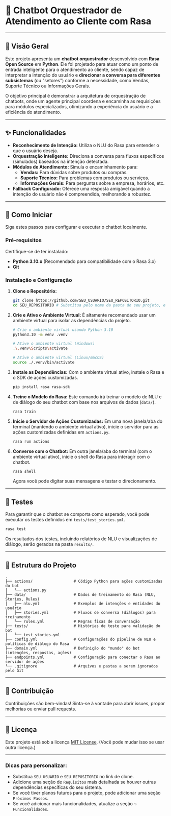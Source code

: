# 🤖 Chatbot Orquestrador de Atendimento ao Cliente com Rasa

-----

## 📄 Visão Geral

Este projeto apresenta um **chatbot orquestrador** desenvolvido com **Rasa Open Source** em **Python**. Ele foi projetado para atuar como um ponto de entrada inteligente para o atendimento ao cliente, sendo capaz de interpretar a intenção do usuário e **direcionar a conversa para diferentes subsistemas** (ou "setores") conforme a necessidade, como Vendas, Suporte Técnico ou Informações Gerais.

O objetivo principal é demonstrar a arquitetura de orquestração de chatbots, onde um agente principal coordena e encaminha as requisições para módulos especializados, otimizando a experiência do usuário e a eficiência do atendimento.

-----

## ✨ Funcionalidades

  * **Reconhecimento de Intenção:** Utiliza o NLU do Rasa para entender o que o usuário deseja.
  * **Orquestração Inteligente:** Direciona a conversa para fluxos específicos (simulados) baseados na intenção detectada.
  * **Módulos de Atendimento:** Simula o encaminhamento para:
      * **Vendas:** Para dúvidas sobre produtos ou compras.
      * **Suporte Técnico:** Para problemas com produtos ou serviços.
      * **Informações Gerais:** Para perguntas sobre a empresa, horários, etc.
  * **Fallback Configurado:** Oferece uma resposta amigável quando a intenção do usuário não é compreendida, melhorando a robustez.

-----

## 🚀 Como Iniciar

Siga estes passos para configurar e executar o chatbot localmente.

### Pré-requisitos

Certifique-se de ter instalado:

  * **Python 3.10.x** (Recomendado para compatibilidade com o Rasa 3.x)
  * **Git**

### Instalação e Configuração

1.  **Clone o Repositório:**

    ```bash
    git clone https://github.com/SEU_USUARIO/SEU_REPOSITORIO.git
    cd SEU_REPOSITORIO # Substitua pelo nome da pasta do seu projeto, e.g., chatbot_orquestrador
    ```

2.  **Crie e Ative o Ambiente Virtual:**
    É altamente recomendado usar um ambiente virtual para isolar as dependências do projeto.

    ```bash
    # Crie o ambiente virtual usando Python 3.10
    python3.10 -m venv .venv

    # Ative o ambiente virtual (Windows)
    .\.venv\Scripts\activate

    # Ative o ambiente virtual (Linux/macOS)
    source ./.venv/bin/activate
    ```

3.  **Instale as Dependências:**
    Com o ambiente virtual ativo, instale o Rasa e o SDK de ações customizadas.

    ```bash
    pip install rasa rasa-sdk
    ```

4.  **Treine o Modelo do Rasa:**
    Este comando irá treinar o modelo de NLU e de diálogo do seu chatbot com base nos arquivos de dados (`data/`).

    ```bash
    rasa train
    ```

5.  **Inicie o Servidor de Ações Customizadas:**
    Em uma nova janela/aba do terminal (mantendo o ambiente virtual ativo), inicie o servidor para as ações customizadas definidas em `actions.py`.

    ```bash
    rasa run actions
    ```

6.  **Converse com o Chatbot:**
    Em outra janela/aba do terminal (com o ambiente virtual ativo), inicie o shell do Rasa para interagir com o chatbot.

    ```bash
    rasa shell
    ```

    Agora você pode digitar suas mensagens e testar o direcionamento.

-----

## 🧪 Testes

Para garantir que o chatbot se comporta como esperado, você pode executar os testes definidos em `tests/test_stories.yml`.

```bash
rasa test
```

Os resultados dos testes, incluindo relatórios de NLU e visualizações de diálogo, serão gerados na pasta `results/`.

-----

## 📁 Estrutura do Projeto

```
.
├── actions/                  # Código Python para ações customizadas do bot
│   └── actions.py
├── data/                     # Dados de treinamento do Rasa (NLU, Stories, Rules)
│   ├── nlu.yml               # Exemplos de intenções e entidades do usuário
│   ├── stories.yml           # Fluxos de conversa (diálogos) para treinamento
│   └── rules.yml             # Regras fixas de conversação
├── tests/                    # Histórias de teste para validação do bot
│   └── test_stories.yml
├── config.yml                # Configurações do pipeline de NLU e políticas de diálogo do Rasa
├── domain.yml                # Definição do "mundo" do bot (intenções, respostas, ações)
├── endpoints.yml             # Configuração para conectar o Rasa ao servidor de ações
└── .gitignore                # Arquivos e pastas a serem ignorados pelo Git
```

-----

## 🤝 Contribuição

Contribuições são bem-vindas\! Sinta-se à vontade para abrir issues, propor melhorias ou enviar pull requests.

-----

## 📄 Licença

Este projeto está sob a licença [MIT License](https://opensource.org/licenses/MIT). (Você pode mudar isso se usar outra licença.)

-----

### Dicas para personalizar:

  * Substitua `SEU_USUARIO` e `SEU_REPOSITORIO` no link de clone.
  * Adicione uma seção de `Requisitos` mais detalhada se houver outras dependências específicas do seu sistema.
  * Se você tiver planos futuros para o projeto, pode adicionar uma seção `Próximos Passos`.
  * Se você adicionar mais funcionalidades, atualize a seção `✨ Funcionalidades`.
